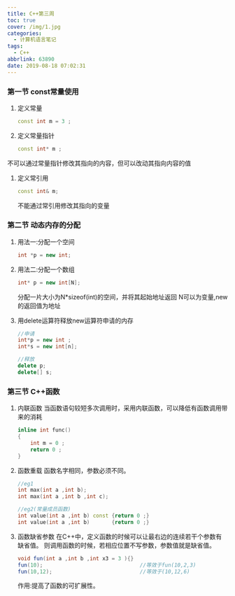 ```yaml
---
title: C++第三周
toc: true
cover: /img/1.jpg
categories:
  - 计算机语言笔记
tags:
  - C++
abbrlink: 63890
date: 2019-08-18 07:02:31
---
```


### 第一节 const常量使用

1. 定义常量<!-- more -->

   ```c++
   const int m = 3 ;
   ```

2. 定义常量指针

   ```c++
   const int* m ;
   ```

不可以通过常量指针修改其指向的内容，但可以改动其指向内容的值

1. 定义常引用

   ```c++
   const int& m;
   ```

   不能通过常引用修改其指向的变量

### 第二节 动态内存的分配

1. 用法一:分配一个空间

   ```c++
   int *p = new int;
   ```

2. 用法二:分配一个数组

   ```c++
   int* p = new int[N];
   ```

   分配一片大小为N*sizeof(int)的空间，并将其起始地址返回
   N可以为变量,new的返回值为地址

3. 用delete运算符释放new运算符申请的内存

   ```c++
   //申请 
   int*p = new int ;
   int*s = new int[n];
   
   //释放
   delete p;
   delete[] s;
   ```

### 第三节 C++函数

1. 内联函数
   当函数语句较短多次调用时，采用内联函数，可以降低有函数调用带来的消耗

   ```c++
   inline int func()
   {
       int m = 0 ;
       return 0 ;
   }
   ```

2. 函数重载
   函数名字相同，参数必须不同。

   ```c++
   //eg1
   int max(int a ,int b);
   int max(int a ,int b ,int c);
   
   //eg2(常量成员函数)
   int value(int a ,int b) const {return 0 ;}
   int value(int a ,int b)       {return 0 ;}
   ```

3. 函数缺省参数
   在C++中，定义函数的时候可以让最右边的连续若干个参数有缺省值。
   则调用函数的时候，若相应位置不写参数，参数值就是缺省值。

   ```java
   void fun(int a ,int b ,int x3 = 3 ){}
   fun(10);                               //等效于fun(10,2,3)
   fun(10,12);                            //等效于(10,12,6)
   ```

   作用:提高了函数的可扩展性。

